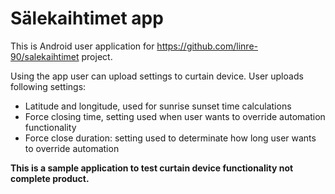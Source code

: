 # Sälekaihtimet app

This is Android user application for https://github.com/linre-90/salekaihtimet project.

Using the app user can upload settings to curtain device. User uploads following settings:
  - Latitude and longitude, used for sunrise sunset time calculations
  - Force closing time, setting used when user wants to override automation functionality
  - Force close duration: setting used to determinate how long user wants to override automation

**This is a sample application to test curtain device functionality not complete product.**

